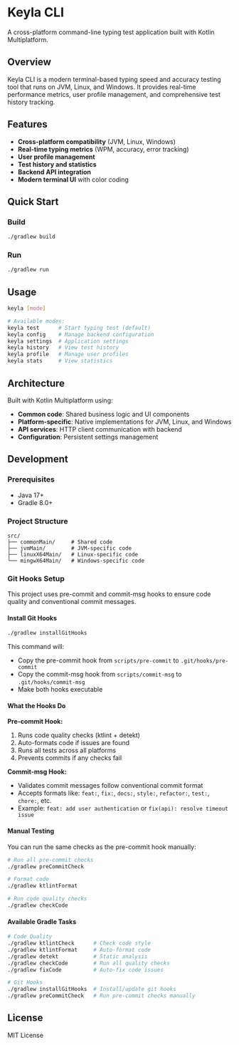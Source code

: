 # Keyla CLI

A cross-platform command-line typing test application built with Kotlin Multiplatform.

## Overview

Keyla CLI is a modern terminal-based typing speed and accuracy testing tool that runs on JVM, Linux, and Windows. It provides real-time performance metrics, user profile management, and comprehensive test history tracking.

## Features

- **Cross-platform compatibility** (JVM, Linux, Windows)
- **Real-time typing metrics** (WPM, accuracy, error tracking)
- **User profile management**
- **Test history and statistics**
- **Backend API integration**
- **Modern terminal UI** with color coding

## Quick Start

### Build
```bash
./gradlew build
```

### Run
```bash
./gradlew run
```

## Usage

```bash
keyla [mode]

# Available modes:
keyla test      # Start typing test (default)
keyla config    # Manage backend configuration
keyla settings  # Application settings
keyla history   # View test history
keyla profile   # Manage user profiles
keyla stats     # View statistics
```

## Architecture

Built with Kotlin Multiplatform using:
- **Common code**: Shared business logic and UI components
- **Platform-specific**: Native implementations for JVM, Linux, and Windows
- **API services**: HTTP client communication with backend
- **Configuration**: Persistent settings management

## Development

### Prerequisites
- Java 17+
- Gradle 8.0+

### Project Structure
```
src/
├── commonMain/     # Shared code
├── jvmMain/        # JVM-specific code
├── linuxX64Main/   # Linux-specific code
└── mingwX64Main/   # Windows-specific code
```

### Git Hooks Setup

This project uses pre-commit and commit-msg hooks to ensure code quality and conventional commit messages.

#### Install Git Hooks
```bash
./gradlew installGitHooks
```

This command will:
- Copy the pre-commit hook from `scripts/pre-commit` to `.git/hooks/pre-commit`
- Copy the commit-msg hook from `scripts/commit-msg` to `.git/hooks/commit-msg`
- Make both hooks executable

#### What the Hooks Do

**Pre-commit Hook:**
1. Runs code quality checks (ktlint + detekt)
2. Auto-formats code if issues are found
3. Runs all tests across all platforms
4. Prevents commits if any checks fail

**Commit-msg Hook:**
- Validates commit messages follow conventional commit format
- Accepts formats like: `feat:`, `fix:`, `docs:`, `style:`, `refactor:`, `test:`, `chore:`, etc.
- Example: `feat: add user authentication` or `fix(api): resolve timeout issue`

#### Manual Testing

You can run the same checks as the pre-commit hook manually:
```bash
# Run all pre-commit checks
./gradlew preCommitCheck

# Format code
./gradlew ktlintFormat

# Run code quality checks
./gradlew checkCode
```

#### Available Gradle Tasks

```bash
# Code Quality
./gradlew ktlintCheck      # Check code style
./gradlew ktlintFormat     # Auto-format code
./gradlew detekt           # Static analysis
./gradlew checkCode        # Run all quality checks
./gradlew fixCode          # Auto-fix code issues

# Git Hooks
./gradlew installGitHooks  # Install/update git hooks
./gradlew preCommitCheck   # Run pre-commit checks manually
```

## License

MIT License
